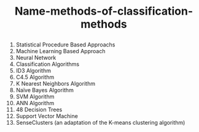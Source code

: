 # <p align="center"> Name-methods-of-classification-methods</p>

1. Statistical Procedure Based Approachs
2. Machine Learning Based Approach
3. Neural Network
4. Classification Algorithms
5. ID3 Algorithm
6. C4.5 Algorithm
7. K Nearest Neighbors Algorithm
8. Naïve Bayes Algorithm
9. SVM Algorithm
10. ANN Algorithm
11. 48 Decision Trees
12. Support Vector Machine
13. SenseClusters (an adaptation of the K-means clustering algorithm)
